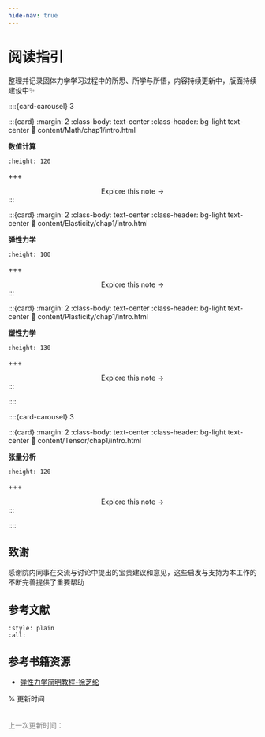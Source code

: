 ```yaml
---
hide-nav: true
---
```


# 阅读指引

整理并记录固体力学学习过程中的所思、所学与所悟，内容持续更新中，版面持续建设中✨

::::{card-carousel} 3

:::{card}
:margin: 2
:class-body: text-center
:class-header: bg-light text-center
:link: content/Math/chap1/intro.html

**数值计算**

```{image} images/Cover/math2.png
:height: 120
```

+++
<div style="text-align: center;">
Explore this note &rarr;
</div>
:::

:::{card}
:margin: 2
:class-body: text-center
:class-header: bg-light text-center
:link: content/Elasticity/chap1/intro.html

**弹性力学**

```{image} https://python.quantecon.org/_static/qe-logo-large.png
:height: 100
```

+++
<div style="text-align: center;">
Explore this note &rarr;
</div>
:::

:::{card}
:margin: 2
:class-body: text-center
:class-header: bg-light text-center
:link: content/Plasticity/chap1/intro.html

**塑性力学**

```{image} images/Cover/plasticity.png
:height: 130
```

+++
<div style="text-align: center;">
Explore this note &rarr;
</div>
:::

::::


::::{card-carousel} 3

:::{card}
:margin: 2
:class-body: text-center
:class-header: bg-light text-center
:link: content/Tensor/chap1/intro.html

**张量分析**

```{image} images/Cover/math2.png
:height: 120
```

+++
<div style="text-align: center;">
Explore this note &rarr;
</div>
:::


::::


## 致谢

感谢院内同事在交流与讨论中提出的宝贵建议和意见，这些启发与支持为本工作的不断完善提供了重要帮助


## 参考文献

```{bibliography}
:style: plain
:all:
```


## 参考书籍资源
- [弹性力学简明教程-徐芝纶](https://github.com/OpenDigitalTwin-Dev/SolidMechanics/blob/main/refbook/%E5%BC%B9%E6%80%A7%E5%8A%9B%E5%AD%A6%E7%AE%80%E6%98%8E%E6%95%99%E7%A8%8B-%E5%BE%90%E8%8A%9D%E7%BA%B6.pdf)

% 更新时间
<br><br><br>
<span style="font-family: Arial, sans-serif; color: gray;">
  上一次更新时间：<span id="update-time"></span>
</span>

<script>
  document.getElementById("update-time").innerText = new Date().toLocaleString();
</script>
